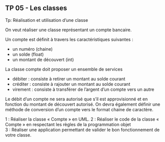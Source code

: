 ## TP 05 - Les classes

Tp: Réalisation et utilisation d’une classe   

On veut réaliser une classe représentant un compte bancaire.

Un compte est définit à travers les caractéristiques suivantes :  
  - un numéro (chaine)  
  - un solde  (float)  
  - un montant de découvert (int)   
  
La classe compte doit proposer un ensemble de services 
  - débiter : consiste à retirer un montant au solde courant 
  - créditer : consiste à rajouter un montant au solde courant 
  - virement : consiste à transférer de l’argent d’un compte vers un autre 
  
Le débit d’un compte ne sera autorisé que s’il est approvisionné et en fonction du montant de découvert autorisé. 
On devra également définir une méthode de conversion d’un compte vers le format chaine de caractère.  

1 : Réaliser la classe « Compte » en UML. 
2 : Réaliser le code de la classe « Compte » en respectant les règles de la programmation objet  
3 : Réaliser une application permettant de valider le bon fonctionnement de votre classe. 


